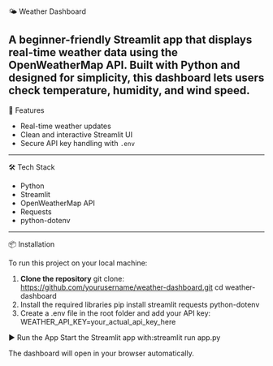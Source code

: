 🌤️ Weather Dashboard

A beginner-friendly Streamlit app that displays real-time weather data using the OpenWeatherMap API. Built with Python and designed for simplicity, this dashboard lets users check temperature, humidity, and wind speed.
---
🚀 Features
- Real-time weather updates    
- Clean and interactive Streamlit UI  
- Secure API key handling with `.env`
---
🛠️ Tech Stack

- Python  
- Streamlit  
- OpenWeatherMap API  
- Requests  
- python-dotenv

---
📦 Installation

To run this project on your local machine:

1. **Clone the repository**
   git clone: https://github.com/yourusername/weather-dashboard.git
   cd weather-dashboard
3. Install the required libraries
pip install streamlit requests python-dotenv
4. Create a .env file in the root folder and add your API key:
WEATHER_API_KEY=your_actual_api_key_here

▶️ Run the App
Start the Streamlit app with:streamlit run app.py

The dashboard will open in your browser automatically.


